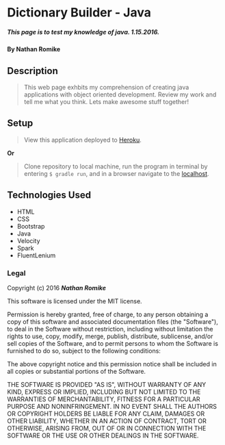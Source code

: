 # Dictionary Builder - Java

##### This page is to test my knowledge of java. 1.15.2016.

#### By **Nathan Romike**

## Description

> This web page exhbits my comprehension of creating java applications with object oriented development. Review my work and tell me what you think. Lets make awesome stuff together!

## Setup

>View this application deployed to [Heroku](https://morning-lowlands-6946.herokuapp.com/).

**Or**

>Clone repository to local machine, run the program in terminal by entering `$ gradle run`, and in a browser navigate to the [localhost](http://localhost:4567/).

## Technologies Used

* HTML
* CSS
* Bootstrap
* Java
* Velocity
* Spark
* FluentLenium

### Legal

Copyright (c) 2016 **_Nathan Romike_**

This software is licensed under the MIT license.

Permission is hereby granted, free of charge, to any person obtaining a copy
of this software and associated documentation files (the "Software"), to deal
in the Software without restriction, including without limitation the rights
to use, copy, modify, merge, publish, distribute, sublicense, and/or sell
copies of the Software, and to permit persons to whom the Software is
furnished to do so, subject to the following conditions:

The above copyright notice and this permission notice shall be included in
all copies or substantial portions of the Software.

THE SOFTWARE IS PROVIDED "AS IS", WITHOUT WARRANTY OF ANY KIND, EXPRESS OR
IMPLIED, INCLUDING BUT NOT LIMITED TO THE WARRANTIES OF MERCHANTABILITY,
FITNESS FOR A PARTICULAR PURPOSE AND NONINFRINGEMENT. IN NO EVENT SHALL THE
AUTHORS OR COPYRIGHT HOLDERS BE LIABLE FOR ANY CLAIM, DAMAGES OR OTHER
LIABILITY, WHETHER IN AN ACTION OF CONTRACT, TORT OR OTHERWISE, ARISING FROM,
OUT OF OR IN CONNECTION WITH THE SOFTWARE OR THE USE OR OTHER DEALINGS IN
THE SOFTWARE.
